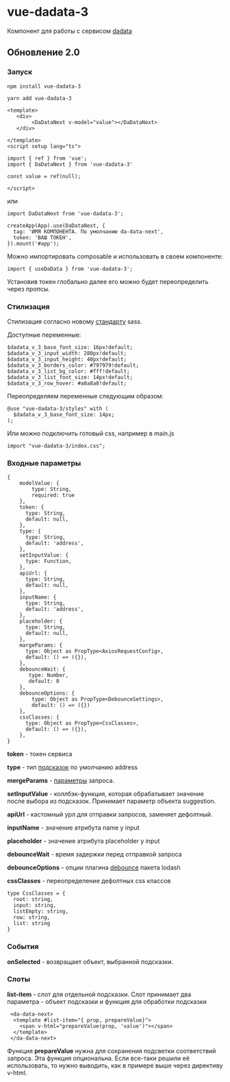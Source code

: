 # vue-dadata-3

Компонент для работы с сервисом [dadata](https://dadata.ru/)

## Обновление 2.0


### Запуск

```
npm install vue-dadata-3

```

```
yarn add vue-dadata-3

```

```
<template>
   <div>
        <DaDataNext v-model="value"></DaDataNext>
   </div>

</template>
<script setup lang="ts">

import { ref } from 'vue';
import { DaDataNext } from 'vue-dadata-3'

const value = ref(null);

</script>
```

или

```
import DaDataNext from 'vue-dadata-3';

createApp(App).use(DaDataNext, {
  tag: 'ИМЯ КОМПОНЕНТА. По умолчанию da-data-next',
  token: 'ВАШ ТОКЕН',
}).mount('#app');

```
Можно импортировать composable и использовать в своем компоненте:

```
import { useDaData } from 'vue-dadata-3';

```


Установив токен глобально далее его можно будет переопределить через пропсы.

### Стилизация

Стилизация согласно новому [стандарту](https://sass-lang.com/documentation/at-rules/use#configuration) sass.

Доступные переменные:

```
$dadata_v_3_base_font_size: 16px!default;
$dadata_v_3_input_width: 280px!default;
$dadata_v_3_input_height: 40px!default;
$dadata_v_3_borders_color: #797979!default;
$dadata_v_3_list_bg_color: #fff!default;
$dadata_v_3_list_font_size: 14px!default;
$dadata_v_3_row_hover: #a8a8a8!default;

```
Переопределяем переменные следующим образом:

```
@use "vue-dadata-3/styles" with (
  $dadata_v_3_base_font_size: 14px;
);

```

Или можно подключить готовый css, например в main.js

```
import "vue-dadata-3/index.css";

```


### Входные параметры

```
{
    modelValue: {
        type: String,
        required: true
    },
    token: {
      type: String,
      default: null,
    },
    type: {
      type: String,
      default: 'address',
    },
    setInputValue: {
      type: Function,
    },
    apiUrl: {
      type: String,
      default: null,
    },
    inputName: {
      type: String,
      default: 'address',
    },
    placeholder: {
      type: String,
      default: null,
    },
    margeParams: {
      type: Object as PropType<AxiosRequestConfig>,
      default: () => ({}),
    },
    debounceWait: {
       type: Number,
       default: 0
    },
    debounceOptions: {
        type: Object as PropType<DebounceSettings>,
        default: () => ({})
    },
    cssClasses: {
      type: Object as PropType<CssClasses>,
      default: () => ({}),
    },
}

```

**token** - токен сервиса

**type** - тип [подсказок](https://dadata.ru/suggestions/usage/) по умолчанию address

**mergeParams** - [параметры](https://confluence.hflabs.ru/display/SGTDOC/HTTP+API) запроса.

**setInputValue** - коллбэк-функция, которая обрабатывает значение после выбора из подсказок. Принимает параметр объекта suggestion.

**apiUrl** - кастомный урл для отправки запросов, заменяет дефолтный.

**inputName** - значение атрибута name у input

**placeholder** - значение атрибута placeholder у input

**debounceWait** - время задержки перед отправкой запроса

**debounceOptions** - опции плагина [debounce](https://lodash.com/docs/4.17.15#debounce) пакета lodash

**cssClasses** - переопределение дефолтных css классов

```
type CssClasses = {
  root: string,
  input: string,
  listEmpty: string,
  row: string,
  list: string
}

```

### События

**onSelected** - возвращает объект, выбранной подсказки.

### Слоты

**list-item** - слот для отдельной подсказки. Слот принимает два параметра - объект подсказки и функция для обработки подсказки

```
 <da-data-next>
  <template #list-item="{ prop, prepareValue}">
    <span v-html="prepareValue(prop, 'value')"></span>
  </template>
 </da-data-next>
```

Функция **prepareValue** нужна для сохранения подсветки соответствий запроса. 
Эта функция опциональна. Если все-таки решили её использовать, то нужно выводить, как в примере выше через директиву v-html.




